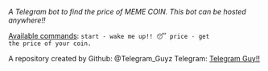 <i>A Telegram bot to find the price of MEME COIN. This bot can be hosted anywhere!!</i>


<u>Available commands</u>:
<code>start - wake me up!! 😴
price - get the price of your coin.</code> 

A repository created by 
Github: @Telegram_Guyz 
Telegram: <a href="https://t.me/The_TGguy">Telegram Guy!!</a>
